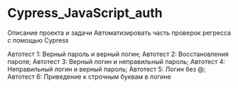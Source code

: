 # Cypress_JavaScript_auth
Описание проекта и задачи
Автоматизировать часть проверок регресса с помощью Cypress

Автотест 1:  Верный пароль и верный логин;
Автотест 2:  Восстановления пароля;
Автотест 3:  Верный логин и неправильный пароль;
Автотест 4:  Неправильный логин и верный пароль;
Автотест 5:  Логин без @;
Автотест 6:  Приведение к строчным буквам в логине
